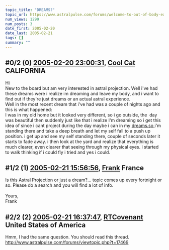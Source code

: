 ```yaml
---
topic_title: "DREAMS?"
topic_url: https://www.astralpulse.com/forums/welcome-to-out-of-body-experiences!/dreams-17497
num_views: 1299
num_posts: 3
date_first: 2005-02-20
date_last: 2005-02-21
tags: []
summary: ""
---
```


## \#0/2 (0) [2005-02-20 23:00:31](https://www.astralpulse.com/forums/index.php?msg=151061), [Cool Cat](https://www.astralpulse.com/forums/profile/?u=8423) CALIFORNIA ##
<section>
Hi
<br>
New to the board but am very interested in astral projection. Well i've had these dreams were i realize im dreaming and leave my body, and i want to find out if they're just dreams or an actual astral experience.
<br>
Well in the most recent dream that i've had was a couple of nights ago and this is what happened:
<br>
I was in my old home but it looked very different, so i go outside, the  day was beautiful then suddenly just like that i realize I'm dreaming so i get this idea of since i cant project during the day maybe i can in my
<a class="bbc_link" href="https://www.astralpulse.com/forums///dreams.so" rel="noopener" target="_blank">
 dreams.so
</a>
i'm standing there and take a deep breath and let my self fall to a push up position. i get up and see my self standing there, couple of seconds later it starts to fade away. i then look at the yard and realize that everything is much clearer, even clearer that seeing through my physical eyes. i started to walk thinking if i could fly i tried and yes i could.
</section>

## \#1/2 (1) [2005-02-21 15:56:56](https://www.astralpulse.com/forums/index.php?msg=151257), [Frank](https://www.astralpulse.com/forums/profile/?u=359) France ##
<section>
Is this Astral Projection or just a dream?... topic comes up every fortnight or so. Please do a search and you will find a lot of info.
<br>
<br>
Yours,
<br>
Frank
</section>

## \#2/2 (2) [2005-02-21 16:37:47](https://www.astralpulse.com/forums/index.php?msg=151268), [RTCovenant](https://www.astralpulse.com/forums/profile/?u=8389) United States of America ##
<section>
Hmm, I had the same question. You should read this thread.
<a class="bbc_link" href="http://www.astralpulse.com/forums/viewtopic.php?t=17469" rel="noopener" target="_blank">
 http://www.astralpulse.com/forums/viewtopic.php?t=17469
</a>
</section>